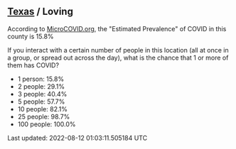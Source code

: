 
## [Texas](/united-states/texas) / Loving

According to [MicroCOVID.org](http://microcovid.org),
the "Estimated Prevalence" of COVID in this county is 15.8%

If you interact with a certain number of people in this location
(all at once in a group, or spread out across the day), what is the chance that
1 or more of them has COVID?

- 1 person: 15.8%
- 2 people: 29.1%
- 3 people: 40.4%
- 5 people: 57.7%
- 10 people: 82.1%
- 25 people: 98.7%
- 100 people: 100.0%

Last updated: 2022-08-12 01:03:11.505184 UTC
